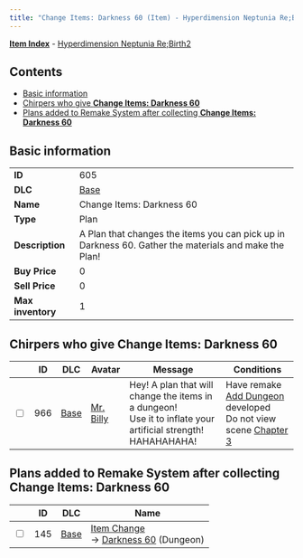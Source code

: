 ```yaml
---
title: "Change Items: Darkness 60 (Item) - Hyperdimension Neptunia Re;Birth2"
---
```


[**Item Index**](/neptunia/rb2/item/index.html) - [Hyperdimension Neptunia Re;Birth2](/neptunia/rb2)

## Contents

- [Basic information](#basic-information)
- [Chirpers who give **Change Items: Darkness 60**](#chirpers-who-give-change-items-darkness-60)
- [Plans added to Remake System after collecting **Change Items: Darkness 60**](#plans-added-to-remake-system-after-collecting-change-items-darkness-60)

## Basic information

|   |   |
| -- | -- |
| **ID** | 605 |
| **DLC** | [Base](/neptunia/rb2/dlc/0-base.html) |
| **Name** | Change Items: Darkness 60 |
| **Type** | Plan |
| **Description** | A Plan that changes the items you can pick up in Darkness 60. Gather the materials and make the Plan! |
| **Buy Price** | 0 |
| **Sell Price** | 0 |
| **Max inventory** | 1 |

## Chirpers who give **Change Items: Darkness 60**

|    | ID | DLC | Avatar | Message | Conditions |
| -- | -- | --- | ------ | ------- | ---------- |
| <input type="checkbox" id="rb2-chirper-event-0-966" class="trackbox" /> | 966 | [Base](/neptunia/rb2/dlc/0-base.html) | [Mr. Billy](/neptunia/rb2/avatar/0-137-mr-billy.html) | Hey! A plan that will change the items in a dungeon!<br />Use it to inflate your artificial strength!<br />HAHAHAHAHA! | Have remake [Add Dungeon](/neptunia/rb2/remake/0-101-add-dungeon.html) developed<br />Do not view scene [Chapter 3](/neptunia/rb2/scene/0-251-chapter-3.html) |

## Plans added to Remake System after collecting **Change Items: Darkness 60**

|    | ID | DLC | Name |
| -- | -- | --- | ---- |
| <input type="checkbox" id="rb2-remake-0-145" class="trackbox" /> | 145 | [Base](/neptunia/rb2/dlc/0-base.html) | [Item Change](/neptunia/rb2/remake/0-145-item-change.html)<br />→ [Darkness 60](/neptunia/rb2/dungeon/0-2-darkness-60.html) (Dungeon) |